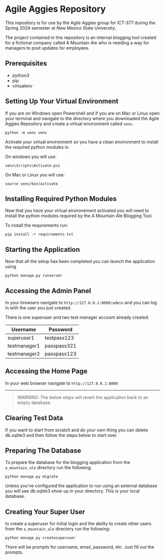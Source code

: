 # Agile Aggies Repository

This repository is for use by the Agile Aggies group for ICT-377 
during the Spring 2024 semester at New Mexico State University. 

The project contained in this repository is an internal blogging tool created 
for a fictional company called A Mountain Ale who is needing a way for managers 
to post updates for employees. 

## Prerequisites
- python3
- pip
- virtualenv

## Setting Up Your Virtual Environment
If you are on Windows open Powershell and if you are on Mac or Linux 
open your terminal and navigate to the directory where you downloaded the
Agile Aggies Repository and create a virtual environment called `venv`. 

```
python -m venv venv
```

Activate your virtual environment so you have a clean environment to install 
the required python modules in. 

On windows you will use: 

```
venv\Scripts\Activate.ps1
```

On Mac or Linux you will use:

```
source venv/bin/activate
```

## Installing Required Python Modules
Now that you have your virtual environement activated you will need to install
the python modules required by the A Mountain Ale Blogging Tool. 

To install the requirements run:

```
pip install -r requirements.txt
```

## Starting the Application
Now that all the setup has been completed you can launch the application using 

```
python manage.py runserver
```

## Accessing the Admin Panel 
In your browsers navigate to `http://127.0.0.1:8000/admin` and you can log in
with the user you just created.

There is one superuser and two test manager account already created. 

|     Username |    Password |
| ------------ | ----------- |
| superuser1   | testpass123 |
| testmanager1 | passpass321 |
| testmanager2 | passpass123 |

## Accessing the Home Page
In your web browser navigate to `http://127.0.0.1:8000`

---

> WARNING: The below steps will revert the application back to an empty database.

## Clearing Test Data
If you want to start from scratch and do your own thing you can delete 
db.sqlite3 and then follow the steps below to start over. 

## Preparing The Database
To prepare the database for the blogging application 
from the `a_mountain_ale` directory run the following:

```
python manage.py migrate
```

Unless you've configured the application to run using an external database
you will see db.sqlite3 show up in your directory. This is your local database.

## Creating Your Super User
to create a superuser for initial login and the ability to create other users 
from the `a_mountain_ale` directory run the following:

```
python manage.py createsuperuser
```

There will be prompts for username, email, password, etc. Just fill out the 
prompts.

